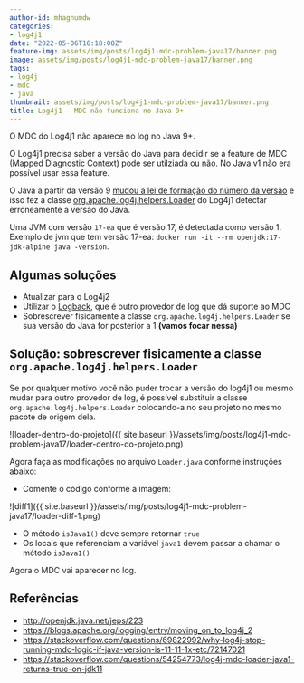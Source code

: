```yaml
---
author-id: mhagnumdw
categories:
- log4j1
date: "2022-05-06T16:18:00Z"
feature-img: assets/img/posts/log4j1-mdc-problem-java17/banner.png
image: assets/img/posts/log4j1-mdc-problem-java17/banner.png
tags:
- log4j
- mdc
- java
thumbnail: assets/img/posts/log4j1-mdc-problem-java17/banner.png
title: Log4j1 - MDC não funciona no Java 9+
---
```


O MDC do Log4j1 não aparece no log no Java 9+.

<!--more-->

O Log4j1 precisa saber a versão do Java para decidir se a feature de MDC (Mapped Diagnostic Context) pode ser utilziada ou não. No Java v1 não era possível usar essa feature.

O Java a partir da versão 9 [mudou a lei de formação do número da versão](http://openjdk.java.net/jeps/223) e isso fez a classe [org.apache.log4j.helpers.Loader](https://github.com/apache/logging-log4j1/blob/v1_2_17/src/main/java/org/apache/log4j/helpers/Loader.java#L42-L50) do Log4j1 detectar erroneamente a versão do Java.

Uma JVM com versão `17-ea` que é versão 17, é detectada como versão 1. Exemplo de jvm que tem versão 17-ea: `docker run -it --rm openjdk:17-jdk-alpine java -version`.

## Algumas soluções

- Atualizar para o Log4j2
- Utilizar o [Logback](https://logback.qos.ch/), que é outro provedor de log que dá suporte ao MDC
- Sobrescrever fisicamente a classe `org.apache.log4j.helpers.Loader` se sua versão do Java for posterior a 1 **(vamos focar nessa)**

## Solução: sobrescrever fisicamente a classe `org.apache.log4j.helpers.Loader`

Se por qualquer motivo você não puder trocar a versão do log4j1 ou mesmo mudar para outro provedor de log, é possível substituir a classe `org.apache.log4j.helpers.Loader` colocando-a no seu projeto no mesmo pacote de origem dela.

![loader-dentro-do-projeto]({{ site.baseurl }}/assets/img/posts/log4j1-mdc-problem-java17/loader-dentro-do-projeto.png)

Agora faça as modificações no arquivo `Loader.java` conforme instruções abaixo:

- Comente o código conforme a imagem:

![diff1]({{ site.baseurl }}/assets/img/posts/log4j1-mdc-problem-java17/loader-diff-1.png)

- O método `isJava1()` deve sempre retornar `true`
- Os locais que referenciam a variável `java1` devem passar a chamar o método `isJava1()`

Agora o MDC vai aparecer no log.

## Referências

- <http://openjdk.java.net/jeps/223>
- <https://blogs.apache.org/logging/entry/moving_on_to_log4j_2>
- <https://stackoverflow.com/questions/69822992/why-log4j-stop-running-mdc-logic-if-java-version-is-11-11-1x-etc/72147021>
- <https://stackoverflow.com/questions/54254773/log4j-mdc-loader-java1-returns-true-on-jdk11>
